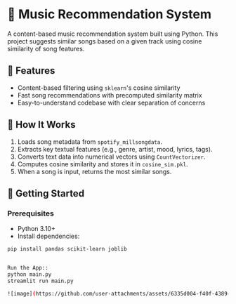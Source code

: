 # 🎵 Music Recommendation System

A content-based music recommendation system built using Python. This project suggests similar songs based on a given track using cosine similarity of song features.

## 🔧 Features

- Content-based filtering using `sklearn`'s cosine similarity
- Fast song recommendations with precomputed similarity matrix
- Easy-to-understand codebase with clear separation of concerns

## 🧠 How It Works

1. Loads song metadata from `spotify_millsongdata`.
2. Extracts key textual features (e.g., genre, artist, mood, lyrics, tags).
3. Converts text data into numerical vectors using `CountVectorizer`.
4. Computes cosine similarity and stores it in `cosine_sim.pkl`.
5. When a song is input, returns the most similar songs.

## 🚀 Getting Started

### Prerequisites

- Python 3.10+
- Install dependencies:
```bash
pip install pandas scikit-learn joblib


Run the App::
python main.py
streamlit run main.py

![image](https://github.com/user-attachments/assets/6335d004-f40f-4389-8fea-e1977ce51042)






